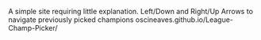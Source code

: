 A simple site requiring little explanation. Left/Down and Right/Up Arrows to navigate previously picked champions
oscineaves.github.io/League-Champ-Picker/
